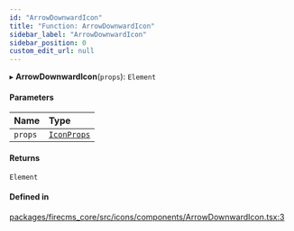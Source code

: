 ```yaml
---
id: "ArrowDownwardIcon"
title: "Function: ArrowDownwardIcon"
sidebar_label: "ArrowDownwardIcon"
sidebar_position: 0
custom_edit_url: null
---
```


▸ **ArrowDownwardIcon**(`props`): `Element`

#### Parameters

| Name | Type |
| :------ | :------ |
| `props` | [`IconProps`](../types/IconProps.md) |

#### Returns

`Element`

#### Defined in

[packages/firecms_core/src/icons/components/ArrowDownwardIcon.tsx:3](https://github.com/FireCMSco/firecms/blob/d45f3739/packages/firecms_core/src/icons/components/ArrowDownwardIcon.tsx#L3)
